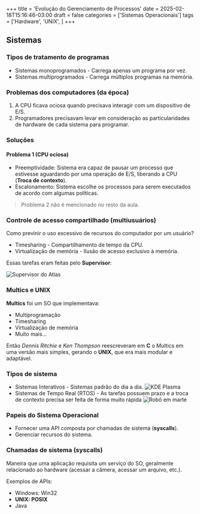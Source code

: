 +++
title = 'Evolução do Gerenciamento de Processos'
date = 2025-02-18T15:16:46-03:00
draft = false
categories = ['Sistemas Operacionais']
tags = ['Hardware', 'UNIX', ]
+++

## Sistemas

### Tipos de tratamento de programas
- Sistemas monoprogramados - Carrega apenas um programa por vez.
- Sistemas multiprogramados - Carrega múltiplos programas na memória.

### Problemas dos computadores (da época)

1. A CPU ficava ociosa quando precisava interagir com um dispositivo de E/S.
2. Programadores precisavam levar em consideração as particularidades de hardware de cada sistema para programar.

### Soluções

#### Problema 1 (CPU ociosa)

- Preemptividade: Sistema era capaz de pausar um processo que estivesse aguardando por uma operação de E/S, liberando a CPU (**Troca de contexto**).
- Escalonamento: Sistema escolhe os processos para serem executados de acordo com algumas políticas.

> Problema 2 não é mencionado no resto da aula.

### Controle de acesso compartilhado (multiusuários)

Como previnir o uso excessivo de recursos do computador por um usuário?

- Timesharing - Compartilhamento de tempo da CPU.
- Virtualização de memória - Ilusão de acesso exclusivo à memória. 

Essas tarefas eram feitas pelo **Supervisor**:

![Supervisor do Atlas](https://upload.wikimedia.org/wikipedia/commons/2/26/Ferranti_Atlas_computer_control_console_from_the_University_of_London%2C_about_1964_-_Science_Museum%2C_London_-_DSC05584.jpg)

### Multics e UNIX

**Multics** foi um SO que implementava:
- Multiprogramação
- Timesharing
- Virtualização de memória
- Muito mais...

Então *Dennis Ritchie* e *Ken Thompson* reescreveram em **C** o Multics em uma versão mais simples, gerando o **UNIX**, que era mais modular e adaptável.

### Tipos de sistema

- Sistemas Interativos - Sistemas padrão do dia a dia. 
![KDE Plasma](https://upload.wikimedia.org/wikipedia/commons/a/a1/A_Dell_Inspiron%2C_running_Manjaro_24.0_%22Wynsdey%22_%28KDE_Plasma_6%29.jpg)
- Sistemas de Tempo Real (RTOS) - As tarefas possuem prazo e a troca de contexto precisa ser feita de forma muito rápida
![Robô em marte](https://upload.wikimedia.org/wikipedia/commons/d/d8/NASA_Mars_Rover.jpg)

### Papeis do Sistema Operacional

- Fornecer uma API composta por chamadas de sistema (**syscalls**).
- Gerenciar recursos do sistema.

### Chamadas de sistema (syscalls)
Maneira que uma aplicação requisita um serviço do SO, geralmente relacionado ao hardware (acessar a câmera, acessar um arquivo, etc.).

Exemplos de APIs:
- Windows: Win32
- **UNIX: POSIX**
- Java
